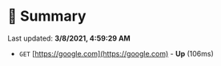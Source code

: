 # 📖 Summary
Last updated: **3/8/2021, 4:59:29 AM**

- `GET` [https://google.com](https://google.com) - **Up** (106ms)
